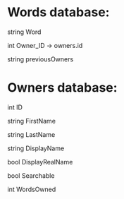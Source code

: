 # Words database:



string Word

int Owner_ID -> owners.id

string previousOwners



# Owners database:

int ID

string FirstName

string LastName

string DisplayName

bool DisplayRealName

bool Searchable

int WordsOwned







